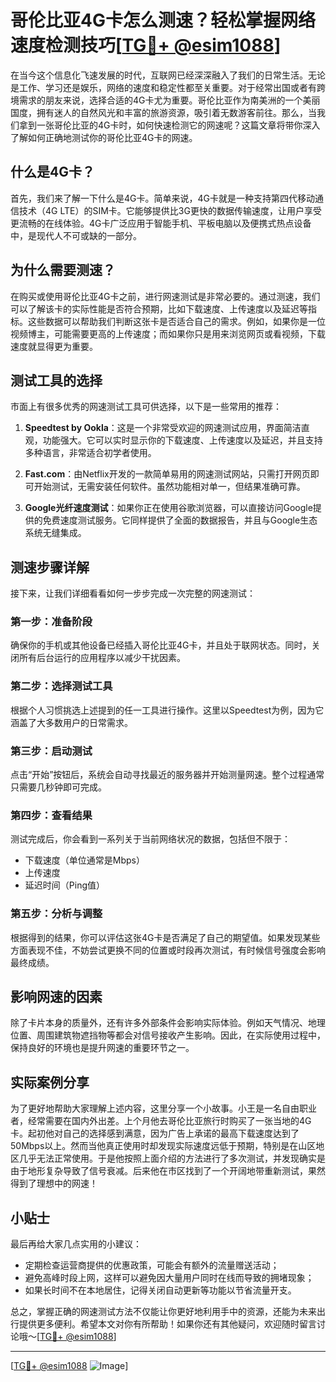 # 哥伦比亚4G卡怎么测速？轻松掌握网络速度检测技巧[[TG💪+ @esim1088](https://t.me/s/esim1088)]

在当今这个信息化飞速发展的时代，互联网已经深深融入了我们的日常生活。无论是工作、学习还是娱乐，网络的速度和稳定性都至关重要。对于经常出国或者有跨境需求的朋友来说，选择合适的4G卡尤为重要。哥伦比亚作为南美洲的一个美丽国度，拥有迷人的自然风光和丰富的旅游资源，吸引着无数游客前往。那么，当我们拿到一张哥伦比亚的4G卡时，如何快速检测它的网速呢？这篇文章将带你深入了解如何正确地测试你的哥伦比亚4G卡的网速。

## 什么是4G卡？

首先，我们来了解一下什么是4G卡。简单来说，4G卡就是一种支持第四代移动通信技术（4G LTE）的SIM卡。它能够提供比3G更快的数据传输速度，让用户享受更流畅的在线体验。4G卡广泛应用于智能手机、平板电脑以及便携式热点设备中，是现代人不可或缺的一部分。

## 为什么需要测速？

在购买或使用哥伦比亚4G卡之前，进行网速测试是非常必要的。通过测速，我们可以了解该卡的实际性能是否符合预期，比如下载速度、上传速度以及延迟等指标。这些数据可以帮助我们判断这张卡是否适合自己的需求。例如，如果你是一位视频博主，可能需要更高的上传速度；而如果你只是用来浏览网页或看视频，下载速度就显得更为重要。

## 测试工具的选择

市面上有很多优秀的网速测试工具可供选择，以下是一些常用的推荐：

1. **Speedtest by Ookla**：这是一个非常受欢迎的网速测试应用，界面简洁直观，功能强大。它可以实时显示你的下载速度、上传速度以及延迟，并且支持多种语言，非常适合初学者使用。
   
2. **Fast.com**：由Netflix开发的一款简单易用的网速测试网站，只需打开网页即可开始测试，无需安装任何软件。虽然功能相对单一，但结果准确可靠。

3. **Google光纤速度测试**：如果你正在使用谷歌浏览器，可以直接访问Google提供的免费速度测试服务。它同样提供了全面的数据报告，并且与Google生态系统无缝集成。

## 测速步骤详解

接下来，让我们详细看看如何一步步完成一次完整的网速测试：

### 第一步：准备阶段
确保你的手机或其他设备已经插入哥伦比亚4G卡，并且处于联网状态。同时，关闭所有后台运行的应用程序以减少干扰因素。

### 第二步：选择测试工具
根据个人习惯挑选上述提到的任一工具进行操作。这里以Speedtest为例，因为它涵盖了大多数用户的日常需求。

### 第三步：启动测试
点击“开始”按钮后，系统会自动寻找最近的服务器并开始测量网速。整个过程通常只需要几秒钟即可完成。

### 第四步：查看结果
测试完成后，你会看到一系列关于当前网络状况的数据，包括但不限于：
- 下载速度（单位通常是Mbps）
- 上传速度
- 延迟时间（Ping值）

### 第五步：分析与调整
根据得到的结果，你可以评估这张4G卡是否满足了自己的期望值。如果发现某些方面表现不佳，不妨尝试更换不同的位置或时段再次测试，有时候信号强度会影响最终成绩。

## 影响网速的因素

除了卡片本身的质量外，还有许多外部条件会影响实际体验。例如天气情况、地理位置、周围建筑物遮挡物等都会对信号接收产生影响。因此，在实际使用过程中，保持良好的环境也是提升网速的重要环节之一。

## 实际案例分享

为了更好地帮助大家理解上述内容，这里分享一个小故事。小王是一名自由职业者，经常需要在国内外出差。上个月他去哥伦比亚旅行时购买了一张当地的4G卡。起初他对自己的选择感到满意，因为广告上承诺的最高下载速度达到了50Mbps以上。然而当他真正使用时却发现实际速度远低于预期，特别是在山区地区几乎无法正常使用。于是他按照上面介绍的方法进行了多次测试，并发现确实是由于地形复杂导致了信号衰减。后来他在市区找到了一个开阔地带重新测试，果然得到了理想中的网速！

## 小贴士

最后再给大家几点实用的小建议：
- 定期检查运营商提供的优惠政策，可能会有额外的流量赠送活动；
- 避免高峰时段上网，这样可以避免因大量用户同时在线而导致的拥堵现象；
- 如果长时间不在本地居住，记得关闭自动更新等功能以节省流量开支。

总之，掌握正确的网速测试方法不仅能让你更好地利用手中的资源，还能为未来出行提供更多便利。希望本文对你有所帮助！如果你还有其他疑问，欢迎随时留言讨论哦～[[TG💪+ @esim1088](https://t.me/s/esim1088)]

---

[[TG💪+ @esim1088](https://t.me/s/esim1088) ![Image](https://i.postimg.cc/4NQfJmqS/Snipaste-2025-05-13-00-14-12.png)]